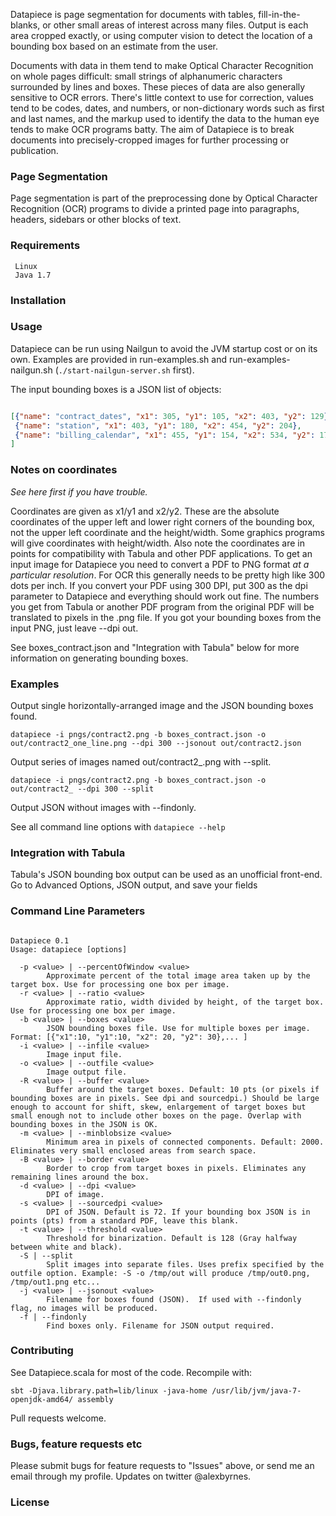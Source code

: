 Datapiece is page segmentation for documents with tables, fill-in-the-blanks, or other small areas of interest across many files.  Output is each area cropped exactly, or using computer vision to detect the location of a bounding box based on an estimate from the user.

Documents with data in them tend to make Optical Character Recognition on whole pages difficult: small strings of alphanumeric characters surrounded by lines and boxes.  These pieces of data are also generally sensitive to OCR errors.  There's little context to use for correction, values tend to be codes, dates, and numbers, or non-dictionary words such as first and last names, and the markup used to identify the data to the human eye tends to make OCR programs batty.  The aim of Datapiece is to break documents into precisely-cropped images for further processing or publication.


### Page Segmentation

Page segmentation is part of the preprocessing done by Optical Character Recognition (OCR) programs to divide a printed page into paragraphs, headers, sidebars or other blocks of text.


### Requirements

     Linux
     Java 1.7

### Installation

### Usage

Datapiece can be run using Nailgun to avoid the JVM startup cost or on its own.  Examples are provided in run-examples.sh and run-examples-nailgun.sh (`./start-nailgun-server.sh` first).

The input bounding boxes is a JSON list of objects:

```json

[{"name": "contract_dates", "x1": 305, "y1": 105, "x2": 403, "y2": 129},
 {"name": "station", "x1": 403, "y1": 180, "x2": 454, "y2": 204},
 {"name": "billing_calendar", "x1": 455, "y1": 154, "x2": 534, "y2": 179}
]


```

### Notes on coordinates

*See here first if you have trouble.*

Coordinates are given as x1/y1 and x2/y2.  These are the absolute coordinates of the upper left and lower right corners of the bounding box, not the upper left coordinate and the height/width.  Some graphics programs will give coordinates with height/width.  Also note the coordinates are in points for compatibility with Tabula and other PDF applications.  To get an input image for Datapiece you need to convert a PDF to PNG format *at a particular resolution*.  For OCR this generally needs to be pretty high like 300 dots per inch.  If you convert your PDF using 300 DPI, put 300 as the dpi parameter to Datapiece and everything should work out fine.  The numbers you get from Tabula or another PDF program from the original PDF will be translated to pixels in the .png file.  If you got your bounding boxes from the input PNG, just leave --dpi out.

See boxes_contract.json and "Integration with Tabula" below for more information on generating bounding boxes.


### Examples

Output single horizontally-arranged image and the JSON bounding boxes found.

    datapiece -i pngs/contract2.png -b boxes_contract.json -o out/contract2_one_line.png --dpi 300 --jsonout out/contract2.json


Output series of images named out/contract2_<field>.png with --split.

    datapiece -i pngs/contract2.png -b boxes_contract.json -o out/contract2_ --dpi 300 --split


Output JSON without images with --findonly.

See all command line options with `datapiece --help`



### Integration with Tabula

Tabula's JSON bounding box output can be used as an unofficial front-end.  Go to Advanced Options, JSON output, and save your fields


### Command Line Parameters

```

Datapiece 0.1
Usage: datapiece [options]

  -p <value> | --percentOfWindow <value>
        Approximate percent of the total image area taken up by the target box. Use for processing one box per image.
  -r <value> | --ratio <value>
        Approximate ratio, width divided by height, of the target box. Use for processing one box per image.
  -b <value> | --boxes <value>
        JSON bounding boxes file. Use for multiple boxes per image. Format: [{"x1":10, "y1":10, "x2": 20, "y2": 30},... ]
  -i <value> | --infile <value>
        Image input file.
  -o <value> | --outfile <value>
        Image output file.
  -R <value> | --buffer <value>
        Buffer around the target boxes. Default: 10 pts (or pixels if bounding boxes are in pixels. See dpi and sourcedpi.) Should be large enough to account for shift, skew, enlargement of target boxes but small enough not to include other boxes on the page. Overlap with bounding boxes in the JSON is OK.
  -m <value> | --minblobsize <value>
        Minimum area in pixels of connected components. Default: 2000. Eliminates very small enclosed areas from search space.
  -B <value> | --border <value>
        Border to crop from target boxes in pixels. Eliminates any remaining lines around the box.
  -d <value> | --dpi <value>
        DPI of image.
  -s <value> | --sourcedpi <value>
        DPI of JSON. Default is 72. If your bounding box JSON is in points (pts) from a standard PDF, leave this blank.
  -t <value> | --threshold <value>
        Threshold for binarization. Default is 128 (Gray halfway between white and black).
  -S | --split
        Split images into separate files. Uses prefix specified by the outfile option. Example: -S -o /tmp/out will produce /tmp/out0.png, /tmp/out1.png etc...
  -j <value> | --jsonout <value>
        Filename for boxes found (JSON).  If used with --findonly flag, no images will be produced.
  -f | --findonly
        Find boxes only. Filename for JSON output required.

```


### Contributing

See Datapiece.scala for most of the code.  Recompile with:

    sbt -Djava.library.path=lib/linux -java-home /usr/lib/jvm/java-7-openjdk-amd64/ assembly

Pull requests welcome.


### Bugs, feature requests etc

Please submit bugs for feature requests to "Issues" above, or send me an email through my profile.  Updates on twitter @alexbyrnes.

### License


